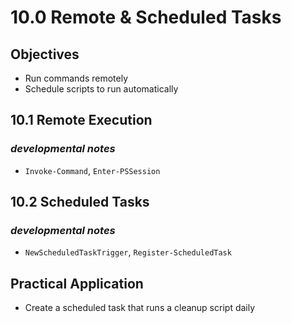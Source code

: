 # 10.0 Remote & Scheduled Tasks

## Objectives

- Run commands remotely
- Schedule scripts to run automatically

## 10.1 Remote Execution

### *developmental notes*

- `Invoke-Command`, `Enter-PSSession`

## 10.2 Scheduled Tasks

### *developmental notes*

- `NewScheduledTaskTrigger`, `Register-ScheduledTask`

## Practical Application

- Create a scheduled task that runs a cleanup script daily